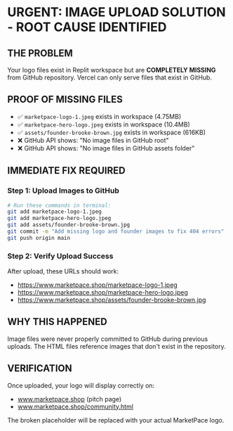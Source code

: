 # URGENT: IMAGE UPLOAD SOLUTION - ROOT CAUSE IDENTIFIED

## THE PROBLEM
Your logo files exist in Replit workspace but are **COMPLETELY MISSING** from GitHub repository. Vercel can only serve files that exist in GitHub.

## PROOF OF MISSING FILES
- ✅ `marketpace-logo-1.jpeg` exists in workspace (4.75MB)
- ✅ `marketpace-hero-logo.jpeg` exists in workspace (10.4MB) 
- ✅ `assets/founder-brooke-brown.jpg` exists in workspace (616KB)
- ❌ GitHub API shows: "No image files in GitHub root"
- ❌ GitHub API shows: "No image files in GitHub assets folder"

## IMMEDIATE FIX REQUIRED

### Step 1: Upload Images to GitHub
```bash
# Run these commands in terminal:
git add marketpace-logo-1.jpeg
git add marketpace-hero-logo.jpeg  
git add assets/founder-brooke-brown.jpg
git commit -m "Add missing logo and founder images to fix 404 errors"
git push origin main
```

### Step 2: Verify Upload Success
After upload, these URLs should work:
- https://www.marketpace.shop/marketpace-logo-1.jpeg
- https://www.marketpace.shop/marketpace-hero-logo.jpeg
- https://www.marketpace.shop/assets/founder-brooke-brown.jpg

## WHY THIS HAPPENED
Image files were never properly committed to GitHub during previous uploads. The HTML files reference images that don't exist in the repository.

## VERIFICATION
Once uploaded, your logo will display correctly on:
- www.marketpace.shop (pitch page)
- www.marketpace.shop/community.html

The broken placeholder will be replaced with your actual MarketPace logo.